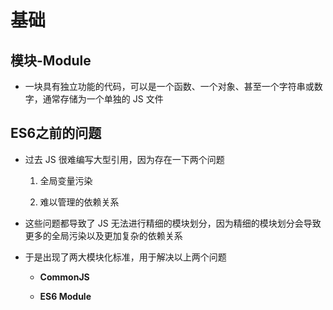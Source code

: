 # 基础

## 模块-Module

- 一块具有独立功能的代码，可以是一个函数、一个对象、甚至一个字符串或数字，通常存储为一个单独的 JS 文件

## ES6之前的问题

- 过去 JS 很难编写大型引用，因为存在一下两个问题

    1. 全局变量污染

    2. 难以管理的依赖关系

- 这些问题都导致了 JS 无法进行精细的模块划分，因为精细的模块划分会导致更多的全局污染以及更加复杂的依赖关系

- 于是出现了两大模块化标准，用于解决以上两个问题

  - **CommonJS**

  - **ES6 Module**
